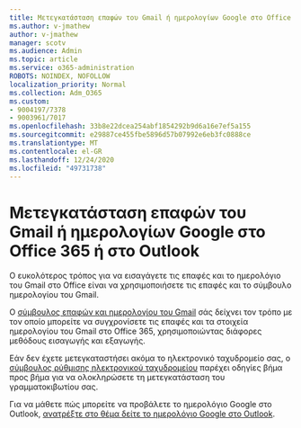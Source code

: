 ```yaml
---
title: Μετεγκατάσταση επαφών του Gmail ή ημερολογίων Google στο Office 365 ή στο Outlook
ms.author: v-jmathew
author: v-jmathew
manager: scotv
ms.audience: Admin
ms.topic: article
ms.service: o365-administration
ROBOTS: NOINDEX, NOFOLLOW
localization_priority: Normal
ms.collection: Adm_O365
ms.custom:
- 9004197/7378
- 9003961/7017
ms.openlocfilehash: 33b8e22dcea254abf1854292b9d6a16e7ef5a155
ms.sourcegitcommit: e29887ce455fbe5896d57b07992e6eb3fc0888ce
ms.translationtype: MT
ms.contentlocale: el-GR
ms.lasthandoff: 12/24/2020
ms.locfileid: "49731738"
---
```

# <a name="migrate-gmail-contacts-or-google-calendars-to-office-365-or-outlook"></a>Μετεγκατάσταση επαφών του Gmail ή ημερολογίων Google στο Office 365 ή στο Outlook

Ο ευκολότερος τρόπος για να εισαγάγετε τις επαφές και το ημερολόγιο του Gmail στο Office είναι να χρησιμοποιήσετε τις επαφές και το σύμβουλο ημερολογίου του Gmail.

Ο [σύμβουλος επαφών και ημερολογίου του Gmail](https://go.microsoft.com/fwlink/?linkid=2134386) σάς δείχνει τον τρόπο με τον οποίο μπορείτε να συγχρονίσετε τις επαφές και τα στοιχεία ημερολογίου του Gmail στο Office 365, χρησιμοποιώντας διάφορες μεθόδους εισαγωγής και εξαγωγής.

Εάν δεν έχετε μετεγκαταστήσει ακόμα το ηλεκτρονικό ταχυδρομείο σας, ο [σύμβουλος ρύθμισης ηλεκτρονικού ταχυδρομείου](https://go.microsoft.com/fwlink/?linkid=2133951) παρέχει οδηγίες βήμα προς βήμα για να ολοκληρώσετε τη μετεγκατάσταση του γραμματοκιβωτίου σας.

Για να μάθετε πώς μπορείτε να προβάλετε το ημερολόγιο Google στο Outlook, [ανατρέξτε στο θέμα δείτε το ημερολόγιο Google στο Outlook](https://go.microsoft.com/fwlink/?linkid=2083939).
